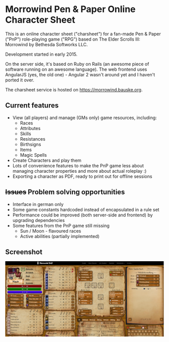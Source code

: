 Morrowind Pen & Paper Online Character Sheet
============================================

This is an online character sheet ("charsheet") for a fan-made Pen & Paper ("PnP") role-playing game ("RPG") based on
The Elder Scrolls III: Morrowind by Bethesda Softworks LLC.

Development started in early 2015.

On the server side, it's based on Ruby on Rails (an awesome piece of software running on an awesome language). 
The web frontend uses AngularJS (yes, the old one) - Angular 2 wasn't around yet and I haven't ported it over.

The charsheet service is hosted on https://morrowind.bauske.org.

Current features
----------------

  - View (all players) and manage (GMs only) game resources, including:
    - Races
    - Attributes
    - Skills
    - Resistances
    - Birthsigns
    - Items
    - Magic Spells
  - Create Characters and play them
  - Lots of convenience features to make the PnP game less about managing character properties and more about actual roleplay :)
  - Exporting a character as PDF, ready to print out for offline sessions

~~Issues~~ Problem solving opportunities
----------------------------------------

  - Interface in german only
  - Some game constants hardcoded instead of encapsulated in a rule set
  - Performance could be improved (both server-side and frontend) by upgrading dependencies
  - Some features from the PnP game still missing
    - Sun / Moon - flavoured races
    - Active abilities (partially implemented)

Screenshot
----------

![Character Sheet](docs/screenshot.png "Character Sheet")